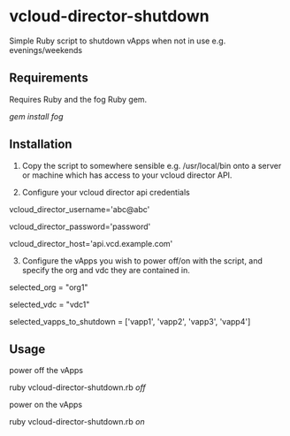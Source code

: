 vcloud-director-shutdown
=================

Simple Ruby script to shutdown vApps when not in use e.g. evenings/weekends

Requirements
-----------

Requires Ruby and the fog Ruby gem.

*gem install fog*

Installation
-----------

1. Copy the script to somewhere sensible e.g. /usr/local/bin onto a server or machine which has access to your vcloud director API.

2. Configure your vcloud director api credentials

vcloud_director_username='abc@abc'

vcloud_director_password='password'

vcloud_director_host='api.vcd.example.com'

3. Configure the vApps you wish to power off/on with the script, and specify the org and vdc they are contained in.

selected_org = "org1"

selected_vdc = "vdc1"

selected_vapps_to_shutdown = ['vapp1', 'vapp2', 'vapp3', 'vapp4']

Usage
-----------

power off the vApps

ruby vcloud-director-shutdown.rb *off*

power on the vApps

ruby vcloud-director-shutdown.rb *on*
